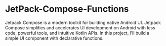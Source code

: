 # JetPack-Compose-Functions
Jetpack Compose is a modern toolkit for building native Android UI. Jetpack Compose simplifies and accelerates UI development on Android with less code, powerful tools, and intuitive Kotlin APIs.  In this project, I'll build a simple UI component with declarative functions. 
